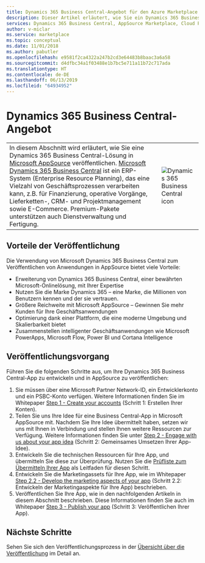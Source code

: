 ```yaml
---
title: Dynamics 365 Business Central-Angebot für den Azure Marketplace
description: Dieser Artikel erläutert, wie Sie ein Dynamics 365 Business Central-Angebot im Cloud-Partnerportal erstellen.
services: Dynamics 365 Business Central, AppSource Marketplace, Cloud Partner Portal,
author: v-miclar
ms.service: marketplace
ms.topic: conceptual
ms.date: 11/01/2018
ms.author: pabutler
ms.openlocfilehash: e9581f2ca4322a247b2cd3e64483b8baac3a6a58
ms.sourcegitcommit: d4dfbc34a1f03488e1b7bc5e711a11b72c717ada
ms.translationtype: HT
ms.contentlocale: de-DE
ms.lasthandoff: 06/13/2019
ms.locfileid: "64934952"
---
```

# <a name="dynamics-365-business-central-offer"></a>Dynamics 365 Business Central-Angebot

<table> <tr> <td>In diesem Abschnitt wird erläutert, wie Sie eine Dynamics 365 Business Central-Lösung in <a href="https://appsource.microsoft.com">Microsoft AppSource</a> veröffentlichen. <a href="https://dynamics.microsoft.com/business-central">Microsoft Dynamics 365 Business Central</a> ist ein ERP-System (Enterprise Resource Planning), das eine Vielzahl von Geschäftsprozessen verarbeiten kann, z.B. für Finanzierung, operative Vorgänge, Lieferketten-, CRM- und Projektmanagement sowie E-Commerce. Premium-Pakete unterstützen auch Dienstverwaltung und Fertigung. </td> <td><img src="./media/d365-financials/dynbuscen-icon1.png"  alt="Dynamics 365 Business Central icon" /></td> </tr> </table>


## <a name="publishing-benefits"></a>Vorteile der Veröffentlichung

Die Verwendung von Microsoft Dynamics 365 Business Central zum Veröffentlichen von Anwendungen in AppSource bietet viele Vorteile:

- Erweiterung von Dynamics 365 Business Central, einer bewährten Microsoft-Onlinelösung, mit Ihrer Expertise
- Nutzen Sie die Marke Dynamics 365 – eine Marke, die Millionen von Benutzern kennen und der sie vertrauen.
- Größere Reichweite mit Microsoft AppSource – Gewinnen Sie mehr Kunden für Ihre Geschäftsanwendungen
- Optimierung dank einer Plattform, die eine moderne Umgebung und Skalierbarkeit bietet
- Zusammenstellen intelligenter Geschäftsanwendungen wie Microsoft PowerApps, Microsoft Flow, Power BI und Cortana Intelligence


## <a name="publishing-process"></a>Veröffentlichungsvorgang

Führen Sie die folgenden Schritte aus, um Ihre Dynamics 365 Business Central-App zu entwickeln und in AppSource zu veröffentlichen:

1. Sie müssen über eine Microsoft Partner Network-ID, ein Entwicklerkonto und ein PSBC-Konto verfügen. Weitere Informationen finden Sie im Whitepaper [Step 1 - Create your accounts](https://go.microsoft.com/fwlink/?linkid=841514) (Schritt 1: Erstellen Ihrer Konten).
2. Teilen Sie uns Ihre Idee für eine Business Central-App in Microsoft AppSource mit. Nachdem Sie Ihre Idee übermittelt haben, setzen wir uns mit Ihnen in Verbindung und stellen Ihnen weitere Ressourcen zur Verfügung. Weitere Informationen finden Sie unter [Step 2 - Engage with us about your app idea](https://go.microsoft.com/fwlink/?linkid=841515) (Schritt 2: Gemeinsames Umsetzen Ihrer App-Idee).
3. Entwickeln Sie die technischen Ressourcen für Ihre App, und übermitteln Sie diese zur Überprüfung.  Nutzen Sie die [Prüfliste zum Übermitteln Ihrer App](https://docs.microsoft.com/dynamics365/business-central/dev-itpro/developer/devenv-checklist-submission) als Leitfaden für diesen Schritt.
4. Entwickeln Sie die Marketingassets für Ihre App, wie im Whitepaper [Step 2.2 - Develop the marketing aspects of your app](https://go.microsoft.com/fwlink/?linkid=841518) (Schritt 2.2: Entwickeln der Marketingaspekte für Ihre App) beschrieben.
5. Veröffentlichen Sie Ihre App, wie in den nachfolgenden Artikeln in diesem Abschnitt beschrieben.  Diese Informationen finden Sie auch im Whitepaper [Step 3 - Publish your app](https://go.microsoft.com/fwlink/?linkid=841517) (Schritt 3: Veröffentlichen Ihrer App).


## <a name="next-steps"></a>Nächste Schritte

Sehen Sie sich den Veröffentlichungsprozess in der [Übersicht über die Veröffentlichung](./d365-finance-overview-publish-your-app.md) im Detail an.

